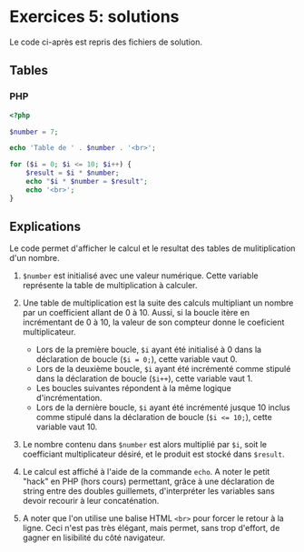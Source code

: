 # Exercices 5: solutions

Le code ci-après est repris des fichiers de solution.

## Tables

### PHP

```php
<?php

$number = 7;

echo 'Table de ' . $number . '<br>';

for ($i = 0; $i <= 10; $i++) {
    $result = $i * $number;
    echo "$i * $number = $result";
    echo '<br>';
}
```

## Explications

Le code permet d'afficher le calcul et le resultat des tables de mulitiplication d'un nombre.

 1. `$number` est initialisé avec une valeur numérique. Cette variable représente la table de multiplication à calculer.

 2. Une table de multiplication est la suite des calculs multipliant un nombre par un coefficient allant de 0 à 10. Aussi, si la boucle itère en incrémentant de 0 à 10, la valeur de son compteur donne le coeficient multiplicateur.
    - Lors de la première boucle, `$i` ayant été initialisé à 0 dans la déclaration de boucle (`$i = 0;`), cette variable vaut 0.
    - Lors de la deuxième boucle, `$i` ayant été incrémenté comme stipulé dans la déclaration de boucle (`$i++`), cette variable vaut 1.
    - Les boucles suivantes répondent à la même logique d'incrémentation.
    - Lors de la dernière boucle, `$i` ayant été incrémenté jusque 10 inclus comme stipulé dans la déclaration de boucle (`$i <= 10;`), cette variable vaut 10.

 3. Le nombre contenu dans `$number` est alors multiplié par `$i`, soit le coefficiant multiplicateur désiré, et le produit est stocké dans `$result`.

 4. Le calcul est affiché à l'aide de la commande `echo`. A noter le petit "hack" en PHP (hors cours) permettant, grâce à une déclaration de string entre des doubles guillemets, d'interpréter les variables sans devoir recourir à leur concaténation.
 
 5. A noter que l'on utilise une balise HTML `<br>` pour forcer le retour à la ligne. Ceci n'est pas très élégant, mais permet, sans trop d'effort, de gagner en lisibilité du côté navigateur.


